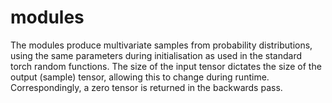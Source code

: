 modules
=======

The modules produce multivariate samples from probability distributions, using the same parameters during initialisation as used in the standard torch random functions. The size of the input tensor dictates the size of the output (sample) tensor, allowing this to change during runtime. Correspondingly, a zero tensor is returned in the backwards pass.
